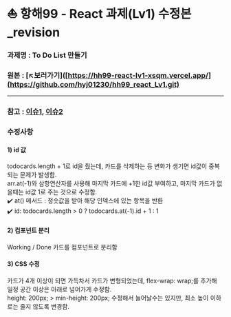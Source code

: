 # ⛵ 항해99 - React 과제(Lv1) 수정본_revision
### 과제명 : To Do List 만들기
### 원본 : [↖️보러가기]([https://hh99-react-lv1-xsqm.vercel.app/](https://github.com/hyj01230/hh99_react_Lv1.git)
___
### 참고 : [이슈1](https://github.com/hyj01230/hh99_react_Lv1/issues/2#issue-1869082391), [이슈2](https://github.com/hyj01230/hh99_react_Lv1/issues/4#issue-1872781734)
### 수정사항
#### 1) id 값
todocards.length + 1로 id을 줬는데, 카드를 삭제하는 등 변화가 생기면 id값이 중복되는 문제가 발생함.  
arr.at(-1)와 삼항연산자를 사용해 마지막 카드에 +1한 id값 부여하고, 마지막 카드가 없을때는 id값 1로 주는 것으로 수정함.  
✔️ at() 메서드 : 정숫값을 받아 해당 인덱스에 있는 항목을 반환  
✔️ id: todocards.length > 0 ? todocards.at(-1).id + 1 : 1

#### 2) 컴포넌트 분리
Working / Done 카드를 컴포넌트로 분리함

#### 3) CSS 수정
카드가 4개 이상이 되면 가득차서 카드가 변형되었는데, flex-wrap: wrap;를 추가해 일정 공간 이상은 아래로 넘어가게 수정함.  
height: 200px; > min-height: 200px; 수정해서 늘어날수는 있지만, 최소 높이 이하로는 줄지 않도록 변경함.
